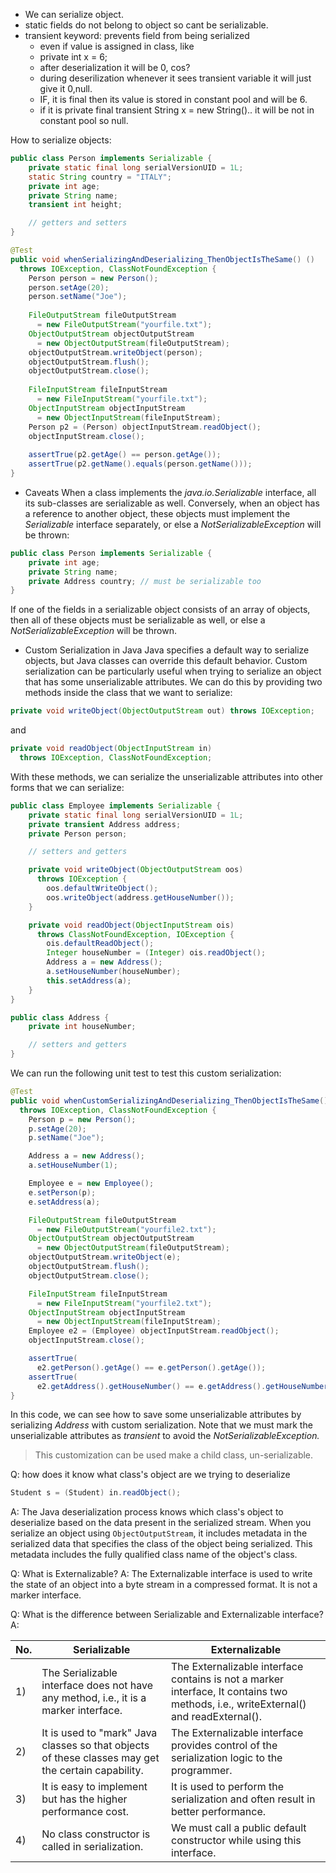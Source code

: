 - We can serialize object.
- static fields do not belong to object so cant be serializable.
- transient keyword: prevents field from being serialized
	- even if value is assigned in class, like
	- private int x = 6;
	- after deserialization it will be 0, cos?
	- during deserilization whenever it sees transient variable it will just give it 0,null.
	- IF, it is final then its value is stored in constant pool and will be 6.
	- if it is private final transient String x = new String().. it will be not in constant pool so null.

How to serialize objects:
```java
public class Person implements Serializable {
    private static final long serialVersionUID = 1L;
    static String country = "ITALY";
    private int age;
    private String name;
    transient int height;

    // getters and setters
}
```

```java
@Test 
public void whenSerializingAndDeserializing_ThenObjectIsTheSame() () 
  throws IOException, ClassNotFoundException { 
    Person person = new Person();
    person.setAge(20);
    person.setName("Joe");
    
    FileOutputStream fileOutputStream
      = new FileOutputStream("yourfile.txt");
    ObjectOutputStream objectOutputStream 
      = new ObjectOutputStream(fileOutputStream);
    objectOutputStream.writeObject(person);
    objectOutputStream.flush();
    objectOutputStream.close();
    
    FileInputStream fileInputStream
      = new FileInputStream("yourfile.txt");
    ObjectInputStream objectInputStream
      = new ObjectInputStream(fileInputStream);
    Person p2 = (Person) objectInputStream.readObject();
    objectInputStream.close(); 
 
    assertTrue(p2.getAge() == person.getAge());
    assertTrue(p2.getName().equals(person.getName()));
}
```

- Caveats
When a class implements the _java.io.Serializable_ interface, all its sub-classes are serializable as well. Conversely, when an object has a reference to another object, these objects must implement the _Serializable_ interface separately, or else a _NotSerializableException_ will be thrown:

```java
public class Person implements Serializable {
    private int age;
    private String name;
    private Address country; // must be serializable too
}
```

If one of the fields in a serializable object consists of an array of objects, then all of these objects must be serializable as well, or else a _NotSerializableException_ will be thrown.

- Custom Serialization in Java
Java specifies a default way to serialize objects, but Java classes can override this default behavior. Custom serialization can be particularly useful when trying to serialize an object that has some unserializable attributes. We can do this by providing two methods inside the class that we want to serialize:

```java
private void writeObject(ObjectOutputStream out) throws IOException;
```

and

```java
private void readObject(ObjectInputStream in) 
  throws IOException, ClassNotFoundException;
```

With these methods, we can serialize the unserializable attributes into other forms that we can serialize:

```java
public class Employee implements Serializable {
    private static final long serialVersionUID = 1L;
    private transient Address address;
    private Person person;

    // setters and getters

    private void writeObject(ObjectOutputStream oos) 
      throws IOException {
        oos.defaultWriteObject();
        oos.writeObject(address.getHouseNumber());
    }

    private void readObject(ObjectInputStream ois) 
      throws ClassNotFoundException, IOException {
        ois.defaultReadObject();
        Integer houseNumber = (Integer) ois.readObject();
        Address a = new Address();
        a.setHouseNumber(houseNumber);
        this.setAddress(a);
    }
}
```

```java
public class Address {
    private int houseNumber;

    // setters and getters
}
```

We can run the following unit test to test this custom serialization:

```java
@Test
public void whenCustomSerializingAndDeserializing_ThenObjectIsTheSame() 
  throws IOException, ClassNotFoundException {
    Person p = new Person();
    p.setAge(20);
    p.setName("Joe");

    Address a = new Address();
    a.setHouseNumber(1);

    Employee e = new Employee();
    e.setPerson(p);
    e.setAddress(a);

    FileOutputStream fileOutputStream
      = new FileOutputStream("yourfile2.txt");
    ObjectOutputStream objectOutputStream 
      = new ObjectOutputStream(fileOutputStream);
    objectOutputStream.writeObject(e);
    objectOutputStream.flush();
    objectOutputStream.close();

    FileInputStream fileInputStream 
      = new FileInputStream("yourfile2.txt");
    ObjectInputStream objectInputStream 
      = new ObjectInputStream(fileInputStream);
    Employee e2 = (Employee) objectInputStream.readObject();
    objectInputStream.close();

    assertTrue(
      e2.getPerson().getAge() == e.getPerson().getAge());
    assertTrue(
      e2.getAddress().getHouseNumber() == e.getAddress().getHouseNumber());
}
```

In this code, we can see how to save some unserializable attributes by serializing _Address_ with custom serialization. Note that we must mark the unserializable attributes as _transient_ to avoid the _NotSerializableException._

> This customization can be used make a child class, un-serializable.

Q: how does it know what class's object are we trying to deserialize
```java
Student s = (Student) in.readObject();
```
A:
The Java deserialization process knows which class's object to deserialize based on the data present in the serialized stream. When you serialize an object using `ObjectOutputStream`, it includes metadata in the serialized data that specifies the class of the object being serialized. This metadata includes the fully qualified class name of the object's class.

Q: What is Externalizable?
A:
The Externalizable interface is used to write the state of an object into a byte stream in a compressed format. It is not a marker interface.

Q: What is the difference between Serializable and Externalizable interface?
A:

|No.|Serializable|Externalizable|
|---|---|---|
|1)|The Serializable interface does not have any method, i.e., it is a marker interface.|The Externalizable interface contains is not a marker interface, It contains two methods, i.e., writeExternal() and readExternal().|
|2)|It is used to "mark" Java classes so that objects of these classes may get the certain capability.|The Externalizable interface provides control of the serialization logic to the programmer.|
|3)|It is easy to implement but has the higher performance cost.|It is used to perform the serialization and often result in better performance.|
|4)|No class constructor is called in serialization.|We must call a public default constructor while using this interface.|


